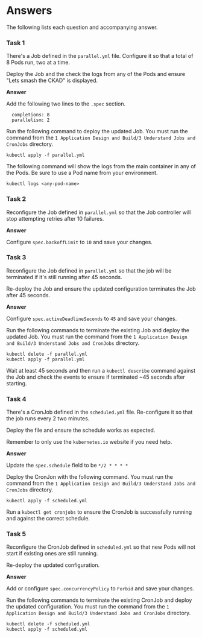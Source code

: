 # Answers

The following lists each question and accompanying answer.


### Task 1

There's a Job defined in the `parallel.yml` file. Configure it so that a total of 8 Pods run, two at a time.

Deploy the Job and the check the logs from any of the Pods and ensure "Lets smash the CKAD" is displayed.

**Answer**

Add the following two lines to the `.spec` section.

```
  completions: 8
  parallelism: 2
```

Run the following command to deploy the updated Job. You must run the command from the `1 Application Design and Build/3 Understand Jobs and CronJobs` directory.

```
kubectl apply -f parallel.yml
```

The following command will show the logs from the main container in any of the Pods. Be sure to use a Pod name from your environment.

```
kubectl logs <any-pod-name>
```

### Task 2

Reconfigure the Job defined in `parallel.yml` so that the Job controller will stop attempting retries after 10 failures.

**Answer**

Configure `spec.backoffLimit` to `10` and save your changes.

### Task 3

Reconfigure the Job defined in `parallel.yml` so that the job will be terminated if it's still running after 45 seconds. 

Re-deploy the Job and ensure the updated configuration terminates the Job after 45 seconds.

**Answer**

Configure `spec.activeDeadlineSeconds` to `45` and save your changes.

Run the following commands to terminate the existing Job and deploy the updated Job. You must run the command from the `1 Application Design and Build/3 Understand Jobs and CronJobs` directory.

```
kubectl delete -f parallel.yml
kubectl apply -f parallel.yml
```

Wait at least 45 seconds and then run a `kubectl describe` command against the Job and check the events to ensure if terminated ~45 seconds after starting.

### Task 4

There's a CronJob defined in the `scheduled.yml` file. Re-configure it so that the job runs every 2 two minutes. 

Deploy the file and ensure the schedule works as expected.

Remember to only use the `kubernetes.io` website if you need help.

**Answer**

Update the `spec.schedule` field to be `*/2 * * * *`

Deploy the CronJon with the following command. You must run the command from the `1 Application Design and Build/3 Understand Jobs and CronJobs` directory.

```
kubectl apply -f scheduled.yml
```

Run a `kubectl get cronjobs` to ensure the CronJob is successfully running and against the correct schedule.

### Task 5

Reconfigure the CronJob defined in `scheduled.yml` so that new Pods will not start if existing ones are still running.

Re-deploy the updated configuration.

**Answer**

Add or configure `spec.concurrencyPolicy` to `Forbid` and save your changes.

Run the following commands to terminate the existing CronJob and deploy the updated configuration. You must run the command from the `1 Application Design and Build/3 Understand Jobs and CronJobs` directory.

```
kubectl delete -f scheduled.yml
kubectl apply -f scheduled.yml
```
